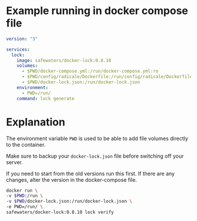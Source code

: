 # Example running in docker compose file

```yml
version: "3"

services:
  lock:
    image: safewaters/docker-lock:0.8.10
    volumes:
      - $PWD/docker-compose.yml:/run/docker-compose.yml:ro
      - $PWD/config/radicale/Dockerfile:/run/config/radicale/Dockerfile:ro
      - $PWD/docker-lock.json:/run/docker-lock.json
    environment:
      - PWD=/run/
    command: lock generate
```

# Explanation

The environment variable `PWD` is used to be able to add file volumes directly to the container.

Make sure to backup your `docker-lock.json` file before switching off your server.

If you need to start from the old versions run this first. If there are any changes, alter the version in the docker-compose file.

```sh
docker run \
-v $PWD:/run \
-v $PWD/docker-lock.json:/run/docker-lock.json \
-e PWD=/run/ \
safewaters/docker-lock:0.8.10 lock verify
```
